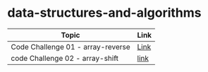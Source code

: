 # data-structures-and-algorithms

| Topic                             | Link                                                                                                            |
| --------------------------------- | --------------------------------------------------------------------------------------------------------------- |
| Code Challenge 01 - array-reverse | [Link](https://github.com/HamzaQahoush/data-structures-and-algorithms/blob/main/array-reverse/array-reverse.md) |
| code Challenge 02 - array-shift   | [link]()                                                                                                        |

